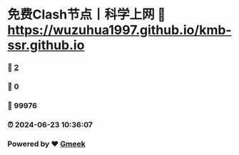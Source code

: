 # 免费Clash节点丨科学上网 :link: https://wuzuhua1997.github.io/kmb-ssr.github.io 
### :page_facing_up: [2](https://wuzuhua1997.github.io/kmb-ssr.github.io/tag.html) 
### :speech_balloon: 0 
### :hibiscus: 99976 
### :alarm_clock: 2024-06-23 10:36:07 
### Powered by :heart: [Gmeek](https://github.com/Meekdai/Gmeek)
